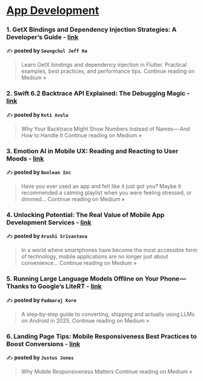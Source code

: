 
<h1><a href=https://medium.com/tag/mobile-app-development/recommended target="_blank" rel="noopener noreferrer">App Development</a></h1>
<h3>1. GetX Bindings and Dependency Injection Strategies: A Developer’s Guide - <a href="https://medium.com/@alaxhenry0121/getx-bindings-and-dependency-injection-strategies-a-developers-guide-ecff6f7d2f91?source=rss------mobile_app_development-5" target="_blank" rel="noopener noreferrer">link</a></h3>

✍️ **posted by `Seungchul Jeff Ha`**

<blockquote>Learn GetX bindings and dependency injection in Flutter. Practical examples, best practices, and performance tips.
Continue reading on Medium »</blockquote>

<h3>2. Swift 6.2 Backtrace API Explained: The Debugging Magic - <a href="https://medium.com/@koteshpatel6/swift-6-2-backtrace-api-explained-the-debugging-magic-bc5813f46ca5?source=rss------mobile_app_development-5" target="_blank" rel="noopener noreferrer">link</a></h3>

✍️ **posted by `Koti Avula`**

<blockquote>Why Your Backtrace Might Show Numbers Instead of Names — And How to Handle It
Continue reading on Medium »</blockquote>

<h3>3. Emotion AI in Mobile UX: Reading and Reacting to User Moods - <a href="https://medium.com/@syedayanali781/emotion-ai-in-mobile-ux-reading-and-reacting-to-user-moods-399b6081ea2d?source=rss------mobile_app_development-5" target="_blank" rel="noopener noreferrer">link</a></h3>

✍️ **posted by `Boolean Inc`**

<blockquote>Have you ever used an app and felt like it just got you? Maybe it recommended a calming playlist when you were feeling stressed, or dimmed…
Continue reading on Medium »</blockquote>

<h3>4. Unlocking Potential: The Real Value of Mobile App Development Services - <a href="https://medium.com/@arushi_26651/unlocking-potential-the-real-value-of-mobile-app-development-services-a5b013658ab3?source=rss------mobile_app_development-5" target="_blank" rel="noopener noreferrer">link</a></h3>

✍️ **posted by `Arushi Srivastava`**

<blockquote>In a world where smartphones have become the most accessible form of technology, mobile applications are no longer just about convenience…
Continue reading on Medium »</blockquote>

<h3>5. Running Large Language Models Offline on Your Phone — Thanks to Google’s LiteRT - <a href="https://medium.com/@padmaraj.com/running-large-language-models-offline-on-your-phone-thanks-to-googles-litert-d302432a2756?source=rss------mobile_app_development-5" target="_blank" rel="noopener noreferrer">link</a></h3>

✍️ **posted by `Padmaraj Kore`**

<blockquote>A step‑by‑step guide to converting, shipping and actually using LLMs on Android in 2025.
Continue reading on Medium »</blockquote>

<h3>6. Landing Page Tips: Mobile Responsiveness Best Practices to Boost Conversions - <a href="https://medium.com/@Jorstors/landing-page-tips-mobile-responsiveness-best-practices-to-boost-conversions-97ee60b28b06?source=rss------mobile_app_development-5" target="_blank" rel="noopener noreferrer">link</a></h3>

✍️ **posted by `Justus Jones`**

<blockquote>Why Mobile Responsiveness Matters
Continue reading on Medium »</blockquote>

